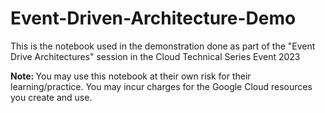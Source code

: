 # Event-Driven-Architecture-Demo

This is the notebook used in the demonstration done as part of the "Event Drive Architectures" session in the Cloud Technical Series Event 2023

<b> Note: </b> You may use this notebook at their own risk for their learning/practice. You may incur charges for the Google Cloud resources you create and use.
